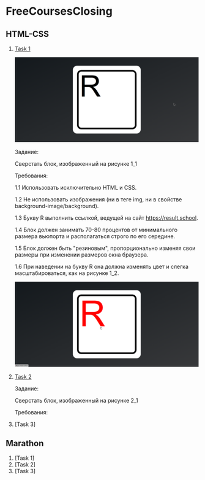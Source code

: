 # FreeCoursesClosing

## HTML-CSS

1. [Task 1](https://brainfixer-resultschool.github.io/FreeCoursesClosing/HTML-CSS/1/)

   ![Рисунок 1_1](HTML-CSS/1/1_1.png)

   Задание:

   Сверстать блок, изображенный на рисунке 1_1

   Требования:

   1.1 Использовать исключительно HTML и CSS.

   1.2 Не использовать изображения (ни в теге img, ни в свойстве background-image/background).

   1.3 Букву R выполнить ссылкой, ведущей на сайт https://result.school.

   1.4 Блок должен занимать 70-80 процентов от минимального размера вьюпорта и располагаться строго по его середине.

   1.5 Блок должен быть "резиновым", пропорционально изменяя свои размеры при изменении размеров окна браузера.

   1.6 При наведении на букву R она должна изменять цвет
   и слегка масштабироваться, как на рисунке 1_2.

   ![Рисунок 1_2](HTML-CSS/1/1_2.png)

2. [Task 2](https://brainfixer-resultschool.github.io/FreeCoursesClosing/HTML-CSS/2/)

   Задание:

   Сверстать блок, изображенный на рисунке 2_1

   Требования:

3. [Task 3]

## Marathon

1. [Task 1]
2. [Task 2]
3. [Task 3]
